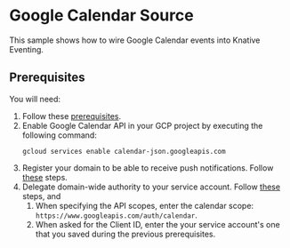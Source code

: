 # Google Calendar Source 

This sample shows how to wire Google Calendar events into Knative Eventing.

## Prerequisites

You will need:

1. Follow these [prerequisites](https://github.com/nachocano/gsuite-source#prerequisites).
1. Enable Google Calendar API in your GCP project by executing the following command: 
    ```shell
    gcloud services enable calendar-json.googleapis.com
    ```
1. Register your domain to be able to receive push notifications. Follow [these](https://developers.google.com/calendar/v3/push#registering-your-domain) steps.
1. Delegate domain-wide authority to your service account. 
Follow [these](https://developers.google.com/admin-sdk/directory/v1/guides/delegation#delegate_domain-wide_authority_to_your_service_account) steps, and
    1. When specifying the API scopes, enter the calendar scope: `https://www.googleapis.com/auth/calendar`. 
    1. When asked for the Client ID, enter the your service account's one that you saved during the previous prerequisites.

## 

## 